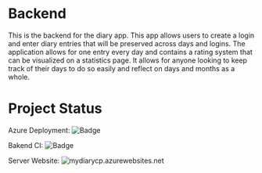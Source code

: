 # Backend
This is the backend for the diary app. This app allows users to create a login and enter diary entries that will be preserved across days and logins. The application allows for one entry every day and contains a rating system that can be visualized on a statistics page. It allows for anyone looking to keep track of their days to do so easily and reflect on days and months as a whole.

# Project Status

Azure Deployment: ![Badge](https://github.com/myDiarycp/backend/actions/workflows/azure-webapps-node.yml/badge.svg)


Bakend CI: ![Badge](https://github.com/myDiarycp/backend/actions/workflows/node.js.yml/badge.svg)


Server Website: ![mydiarycp.azurewebsites.net](https://mydiarycp.azurewebsites.net)

